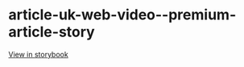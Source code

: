 # article-uk-web-video--premium-article-story

[View in storybook](https://raw.githack.com/Independent-Digital-News-and-Media-Ltd/indy-pwamp-sb/PR-1448-sb/index.html?path=/story/article-uk-web-video--premium-article-story)